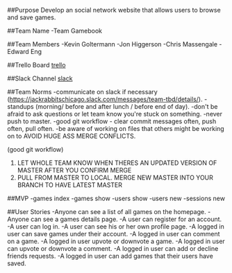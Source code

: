 ##Purpose
Develop an social network website that allows users to browse and save games.

##Team Name
-Team Gamebook

##Team Members
-Kevin Goltermann
-Jon Higgerson
-Chris Massengale
-Edward Eng

##Trello Board
[trello](https://trello.com/b/7TcBegqd/project-gamebook)

##Slack Channel
[slack](https://jackrabbitschicago.slack.com/messages/team-gamebook/details/)

##Team Norms
-communicate on slack if necessary (https://jackrabbitschicago.slack.com/messages/team-tbd/details/).
-standups (morning/ before and after lunch / before end of day).
-don't be afraid to ask questions or let team know you're stuck on something.
-never push to master.
-good git workflow - clear commit messages often, push often, pull often.
-be aware of working on files that others might be working on to AVOID HUGE ASS MERGE CONFLICTS.

(good git workflow)
1. LET WHOLE TEAM KNOW WHEN THERES AN UPDATED VERSION OF MASTER AFTER YOU CONFIRM MERGE
2. PULL FROM MASTER TO LOCAL. MERGE NEW MASTER INTO YOUR BRANCH TO HAVE LATEST MASTER

##MVP
-games index
-games show
-users show
-users new
-sessions new

##User Stories
-Anyone can see a list of all games on the homepage.
-Anyone can see a games details page.
-A user can register for an account.
-A user can log in.
-A user can see his or her own profile page.
-A logged in user can save games under their account.
-A logged in user can comment on a game.
-A logged in user upvote or downvote a game.
-A logged in user can upvote or downvote a comment.
-A logged in user can add or decline friends requests.
-A logged in user can add games that their users have saved.
